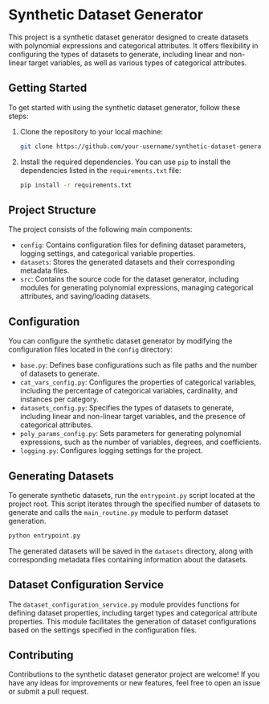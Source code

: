 # Synthetic Dataset Generator

This project is a synthetic dataset generator designed to create datasets with polynomial expressions and categorical attributes. It offers flexibility in configuring the types of datasets to generate, including linear and non-linear target variables, as well as various types of categorical attributes.

## Getting Started

To get started with using the synthetic dataset generator, follow these steps:

1. Clone the repository to your local machine:

   ```bash
   git clone https://github.com/your-username/synthetic-dataset-generator.git
   ```

2. Install the required dependencies. You can use `pip` to install the dependencies listed in the `requirements.txt` file:

   ```bash
   pip install -r requirements.txt
   ```

## Project Structure

The project consists of the following main components:

- `config`: Contains configuration files for defining dataset parameters, logging settings, and categorical variable properties.
- `datasets`: Stores the generated datasets and their corresponding metadata files.
- `src`: Contains the source code for the dataset generator, including modules for generating polynomial expressions, managing categorical attributes, and saving/loading datasets.

## Configuration

You can configure the synthetic dataset generator by modifying the configuration files located in the `config` directory:

- `base.py`: Defines base configurations such as file paths and the number of datasets to generate.
- `cat_vars_config.py`: Configures the properties of categorical variables, including the percentage of categorical variables, cardinality, and instances per category.
- `datasets_config.py`: Specifies the types of datasets to generate, including linear and non-linear target variables, and the presence of categorical attributes.
- `poly_params_config.py`: Sets parameters for generating polynomial expressions, such as the number of variables, degrees, and coefficients.
- `logging.py`: Configures logging settings for the project.

## Generating Datasets

To generate synthetic datasets, run the `entrypoint.py` script located at the project root. This script iterates through the specified number of datasets to generate and calls the `main_routine.py` module to perform dataset generation.

```bash
python entrypoint.py
```

The generated datasets will be saved in the `datasets` directory, along with corresponding metadata files containing information about the datasets.

## Dataset Configuration Service

The `dataset_configuration_service.py` module provides functions for defining dataset properties, including target types and categorical attribute properties. This module facilitates the generation of dataset configurations based on the settings specified in the configuration files.

## Contributing

Contributions to the synthetic dataset generator project are welcome! If you have any ideas for improvements or new features, feel free to open an issue or submit a pull request.
